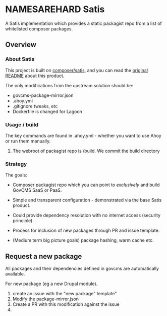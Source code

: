 # NAMESAREHARD Satis

A Satis implementation which provides a static packagist repo from a list of whitelisted
composer packages.

## Overview

### About Satis

This project is built on [composer/satis](https://github.com/composer/satis),
and you can read the [original README](https://github.com/composer/satis/blob/master/README.md)
about this product.

The only modifications from the upstream solution should be:

- govcms-package-mirror.json
- .ahoy.yml
- .gitignore tweaks, etc
- Dockerfile is changed for Lagoon

### Usage / build

The key commands are found in .ahoy.yml - whether you want to use Ahoy or run them manually.

1. The webroot of packagist repo is /build. We commit the build directory 

### Strategy

The goals:
 
- Composer packagist repo which you can point to *exclusively* and build GovCMS
SaaS or PaaS.

- Simple and transparent configuration - demonstrated via the base Satis product.

- Could provide dependency resolution with no internet access (security principle).

- Process for inclusion of new packages through PR and issue template.

- (Medium term big picture goals) package hashing, warm cache etc.


## Request a new package

All packages and their dependencies defined in govcms are automatically available.

For new package (eg a new Drupal module).

1. create an issue with the "new package" template"
1. Modify the package-mirror.json
1. Create a PR with this modification against the issue
1. 

